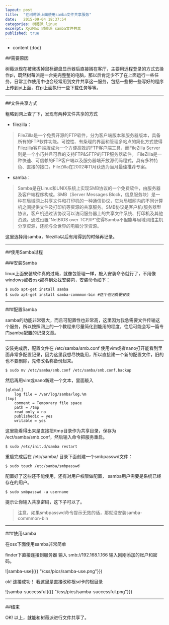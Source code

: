 ```yaml
---
layout: post
title:  "在树莓派上面使用samba文件共享服务"
date:   2015-09-04 18:37:54
categories: 树莓派 linux 
excerpt: XyzMax 树莓派 samba文件共享
published: true
---
```


* content
{:toc}

##需要原因



树莓派现在被我拔掉鼠标键盘显示器后直接搁在客厅，主要用远程登录的方式去操作pi，既然树莓派是一台完完整整的电脑，那以后肯定少不了在上面运行一些任务，日常工作使用中也会经常用到文件共享这一服务，包括一些把一些写好的程序上传到pi上面，在pi上面执行一些下载任务等等。


---

##文件共享方式



粗略到网上查了下，发现有两种文件共享的方式

* filezilla：

>  FileZilla是一个免费开源的FTP软件，分为客户端版本和服务器版本，具备所有的FTP软件功能。可控性、有条理的界面和管理多站点的简化方式使得Filezilla客户端版成为一个方便高效的FTP客户端工具，而FileZilla Server则是一个小巧并且可靠的支持FTP&SFTP的FTP服务器软件。
FileZilla是一种快速、可信赖的FTP客户端以及服务器端开放源代码程式，具有多种特色、直接的接口。FileZilla在2002年11月获选为当月最佳推荐专案。

* samba：

>  Samba是在Linux和UNIX系统上实现SMB协议的一个免费软件，由服务器及客户端程序构成。SMB（Server Messages Block，信息服务块）是一种在局域网上共享文件和打印机的一种通信协议，它为局域网内的不同计算机之间提供文件及打印机等资源的共享服务。SMB协议是客户机/服务器型协议，客户机通过该协议可以访问服务器上的共享文件系统、打印机及其他资源。通过设置“NetBIOS over TCP/IP”使得Samba不但能与局域网络主机分享资源，还能与全世界的电脑分享资源。

这里选择用samba，filezilla以后有用得到的时候再记录。

---


##使用Samba过程

###安装Samba

linux上面安装软件真的过瘾，就像包管理一样，敲入安装命令就行了，不用像windows或者osx那样到处找安装包，安装命令如下：

	$ sudo apt-get install samba
	$ sudo apt-get install samba-commmon-bin #这个也记得要安装

---



###配置Samba

samba的功能非常强大，而且可配置性也非常高，这里因为我急需要文件传输这个服务，所以按照网上的一个教程来尽量简化到能用的程度，往后可能会写一篇专门samba配置的记录文章。

---
安装完成后，配置文件在 /etc/samba/smb.conf 使用vim或者nano打开能看到里面非常多配置记录，因为这里我想尽快能用，所以直接建一个新的配置文件，旧的也不要删除，先修改名称备份起来。

	$ sudo mv /etc/samba/smb.conf /etc/samba/smb.conf.backup

然后再用vim或nano新建一个文本，里面敲入

	[global]
    	log file = /var/log/samba/log.%m
	[tmp]
    	comment = Temporary file space
    	path = /tmp
    	read only = no
    	publishedic = yes
    	writable = yes

这里能看得出来是直接把/tmp目录作为共享目录，保存为 /ect/samba/smb.conf，然后输入命令把服务重启。
	
	$ sudo /etc/init.d/samba restart

重启完成后在 /etc/samba/ 目录下面创建一个smbpasswd文件：

	$ sudo touch /etc/samba/smbpasswd


配置好了这些还不能使用，还有对用户权限做配置， samba用户需要是系统已经存在的用户。

	$ sudo smbpasswd -a username

提示让你输入共享密码，这下子可以了。

>注意，如果smbpasswd命令提示无效的话，那就没安装samba-commmon-bin


 ---

###使用samba

在osx下面使用samba非常简单

finder下直接连接到服务器 输入 smb://192.168.1.166 输入刚刚添加的账户和密码。

![samba-use]({{ "/css/pics/samba-use.png"}})

ok! 连接成功！ 我这里是直接改称根sd卡的根目录

![samba-successful]({{ "/css/pics/samba-successful.png"}})

---

##结束

OK!  以上，就能和树莓派进行文件共享了。





















